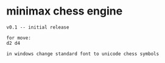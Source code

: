 # minimax chess engine
```
v0.1 -- initial release 

for move:
d2 d4

in windows change standard font to unicode chess symbols
```

